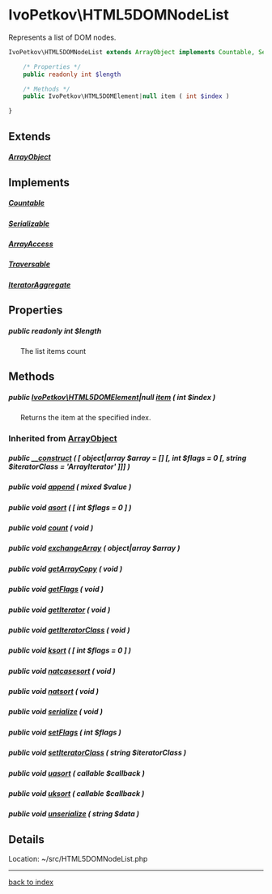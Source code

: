# IvoPetkov\HTML5DOMNodeList

Represents a list of DOM nodes.

```php
IvoPetkov\HTML5DOMNodeList extends ArrayObject implements Countable, Serializable, ArrayAccess, Traversable, IteratorAggregate {

	/* Properties */
	public readonly int $length

	/* Methods */
	public IvoPetkov\HTML5DOMElement|null item ( int $index )

}
```

## Extends

##### [ArrayObject](http://php.net/manual/en/class.arrayobject.php)

## Implements

##### [Countable](http://php.net/manual/en/class.countable.php)

##### [Serializable](http://php.net/manual/en/class.serializable.php)

##### [ArrayAccess](http://php.net/manual/en/class.arrayaccess.php)

##### [Traversable](http://php.net/manual/en/class.traversable.php)

##### [IteratorAggregate](http://php.net/manual/en/class.iteratoraggregate.php)

## Properties

##### public readonly int $length

&nbsp;&nbsp;&nbsp;&nbsp;&nbsp;&nbsp;The list items count

## Methods

##### public [IvoPetkov\HTML5DOMElement](ivopetkov.html5domelement.class.md)|null [item](ivopetkov.html5domnodelist.item.method.md) ( int $index )

&nbsp;&nbsp;&nbsp;&nbsp;&nbsp;&nbsp;Returns the item at the specified index.

### Inherited from [ArrayObject](http://php.net/manual/en/class.arrayobject.php)

##### public [__construct](http://php.net/manual/en/arrayobject.construct.php) ( [ object|array $array = [] [, int $flags = 0 [, string $iteratorClass = 'ArrayIterator' ]]] )

##### public void [append](http://php.net/manual/en/arrayobject.append.php) ( mixed $value )

##### public void [asort](http://php.net/manual/en/arrayobject.asort.php) ( [ int $flags = 0 ] )

##### public void [count](http://php.net/manual/en/arrayobject.count.php) ( void )

##### public void [exchangeArray](http://php.net/manual/en/arrayobject.exchangearray.php) ( object|array $array )

##### public void [getArrayCopy](http://php.net/manual/en/arrayobject.getarraycopy.php) ( void )

##### public void [getFlags](http://php.net/manual/en/arrayobject.getflags.php) ( void )

##### public void [getIterator](http://php.net/manual/en/arrayobject.getiterator.php) ( void )

##### public void [getIteratorClass](http://php.net/manual/en/arrayobject.getiteratorclass.php) ( void )

##### public void [ksort](http://php.net/manual/en/arrayobject.ksort.php) ( [ int $flags = 0 ] )

##### public void [natcasesort](http://php.net/manual/en/arrayobject.natcasesort.php) ( void )

##### public void [natsort](http://php.net/manual/en/arrayobject.natsort.php) ( void )

##### public void [serialize](http://php.net/manual/en/arrayobject.serialize.php) ( void )

##### public void [setFlags](http://php.net/manual/en/arrayobject.setflags.php) ( int $flags )

##### public void [setIteratorClass](http://php.net/manual/en/arrayobject.setiteratorclass.php) ( string $iteratorClass )

##### public void [uasort](http://php.net/manual/en/arrayobject.uasort.php) ( callable $callback )

##### public void [uksort](http://php.net/manual/en/arrayobject.uksort.php) ( callable $callback )

##### public void [unserialize](http://php.net/manual/en/arrayobject.unserialize.php) ( string $data )

## Details

Location: ~/src/HTML5DOMNodeList.php

---

[back to index](index.md)


